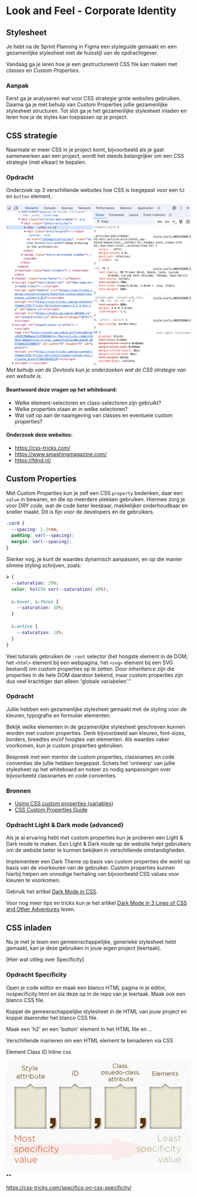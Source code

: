 # Look and Feel - Corporate Identity

## Stylesheet

Je hebt na de Sprint Planning in Figma een styleguide gemaakt en een gezamenlijke stylesheet met de huisstijl van de opdrachtgever. 

Vandaag ga je leren hoe je een gestructureerd CSS file kan maken met _classes_ en _Custom Properties_. 

### Aanpak

Eerst ga je analyseren wat voor CSS strategie grote websites gebruiken. Daarna ga je met behulp van Custom Properties jullie gezamenlijke stylesheet structuren. Tot slot ga je het gezamenlijke stylesheet inladen en leren hoe je de styles kan toepassen op je project. 


## CSS strategie
Naarmate er meer CSS in je project komt, bijvoorbeeld als je gaat samenwerken aan een project, wordt het steeds belangrijker om een CSS strategie (met elkaar) te bepalen.

### Opdracht
Onderzoek op 3 verschillende websites hoe CSS is toegepast voor een `h2` en `button` element. 

![](CSS-strategie.png)
*Met behulp van de Devtools kun je onderzoeken wat de CSS strategie van een website is.*

#### Beantwoord deze vragen op het whiteboard:
- Welke element-selectoren en class-selectoren zijn gebruikt?
- Welke properties staan er in welke selectoren?
- Wat valt op aan de naamgeving van classes en eventuele custom properties?

#### Onderzoek deze websites:  
- https://css-tricks.com/  
- https://www.smashingmagazine.com/  
- https://fdnd.nl/


## Custom Properties
Met Custom Properties kun je zelf een CSS `property` bedenken, daar een `value` in bewaren, en die op meerdere plekken gebruiken. Hiermee zorg je voor _DRY code_, wat de code beter leesbaar, makkelijker onderhoudbaar en sneller maakt. Dit is fijn voor de developers én de gebruikers.

```css
.card {
  --spacing: 1.2rem;
  padding: var(--spacing);
  margin: var(--spacing);
}
```

Sterker nog, je kunt de waardes dynamisch aanpassen, en op die manier slimme styling schrijven, zoals:

```css
a {
  --saturation: 20%;
  color: hsl(50 var(--saturation) 40%);

  &:hover, &:focus {
    --saturation: 30%;
  }

  &:active {
    --saturation: 10%;
  }
}
```

Veel tutorials gebruiken de `:root` selector (het hoogste element in de DOM; het `<html>` element bij een webpagina, het `<svg>` element bij een SVG bestand) om custom properties op te zetten. Door _inheritance_ zijn die properties in de hele DOM daardoor bekend, maar custom properties zijn dus veel krachtiger dan alleen 'globale variabelen'."

### Opdracht

Jullie hebben een gezamenlijke stylesheet gemaakt met de styling voor de kleuren, typografie en formulier elementen. 

Bekijk welke elementen in de gezamenlijke stylesheet geschreven kunnen worden met custom properties. Denk bijvoorbeeld aan kleuren, font-sizes, borders, breedtes en/of hoogtes van elementen. Als waardes vaker voorkomen, kun je custom properties gebruiken.

Bespreek met een mentor de custom properties, classnames en code conventies die jullie hebben toegepast. 
Schets het 'ontwerp' van jullie stylesheet op het whiteboard en noteer zo nodig aanpassingen over bijvoorbeeld classnames en code conventies.

### Bronnen

- [Using CSS custom properties (variables)](https://developer.mozilla.org/en-US/docs/Web/CSS/Using_CSS_custom_properties)
- [CSS Custom Properties Guide](https://css-tricks.com/a-complete-guide-to-custom-properties/)

<!-- - [Breaking CSS Custom Properties out of :root Might Be a Good Idea](https://css-tricks.com/breaking-css-custom-properties-out-of-root-might-be-a-good-idea/) -->


### Opdracht Light & Dark mode (advanced)
Als je al ervaring hebt met custom properties kun je proberen een Light & Dark mode te maken. Een Light & Dark mode op de website helpt gebruikers om de website beter te kunnen bekijken in verschillende omstandigheden.

Implementeer een Dark Theme op basis van custom properties die werkt op basis van de voorkeuren van de gebruiker. Custom properties kunnen hierbij helpen om onnodige herhaling van bijvoorbeeld CSS values voor kleuren te voorkomen. 

Gebruik het artikel [Dark Mode in CSS](https://css-tricks.com/dark-modes-with-css/). 

Voor nog meer tips en tricks kun je het artikel [Dark Mode in 3 Lines of CSS and Other Adventures](https://dev.to/madsstoumann/dark-mode-in-3-lines-of-css-and-other-adventures-1ljj) lezen. 



## CSS inladen
Nu je met je team een gemeenschappelijke, generieke stylesheet hebt gemaakt, kan je deze gebruiken in jouw eigen project (leertaak).

[Hier wat uitleg over Specificity]

### Opdracht Specificity

Open je code editor en maak een blanco HTML pagina in je editor, nospecificity.html en sla deze op in de repo van je leertaak. Maak ook een blanco CSS file. 

Koppel de gemeenschappelijke stylesheet in de HTML van jouw project en koppel daaronder het blanco CSS file. 

Maak een 'h2' en een 'button' element in het HTML file en ...





<!-- Refactor jouw reeds bestaande lokale stylesheets. Hieruit kan alle overbodige CSS, die nu in de gemeenschappelijke stylesheet staat, worden verwijderd. -->


Verschillende manieren om een HTML element te benaderen via CSS

Element
Class
ID
Inline css

![](specificity-css-tricks.png)
**

https://css-tricks.com/specifics-on-css-specificity/


